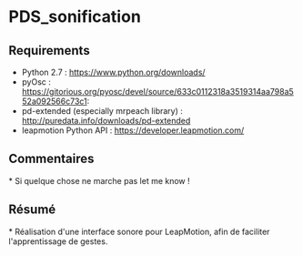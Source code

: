 # PDS_sonification


<h2>Requirements</h2>

* Python 2.7 : https://www.python.org/downloads/
* pyOsc : https://gitorious.org/pyosc/devel/source/633c0112318a3519314aa798a552a092566c73c1:
* pd-extended (especially mrpeach library) : http://puredata.info/downloads/pd-extended
* leapmotion Python API : https://developer.leapmotion.com/


<h2> Commentaires </h2>
* Si quelque chose ne marche pas let me know !

<h2> Résumé </h2>
* Réalisation d'une interface sonore pour LeapMotion, afin de faciliter l'apprentissage de gestes.
